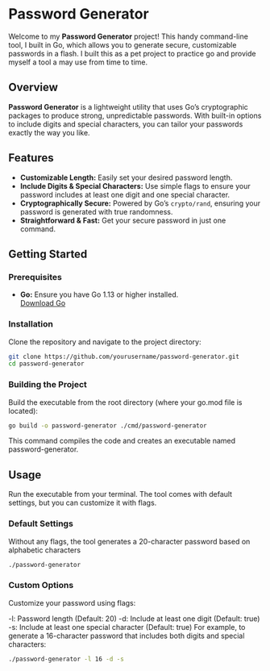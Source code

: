 # Password Generator

Welcome to my **Password Generator** project! This handy command-line tool, I built in Go, which allows you to generate secure, customizable passwords in a flash. I built this as a pet project to practice go and provide myself a tool a may use from time to time.

## Overview

**Password Generator** is a lightweight utility that uses Go’s cryptographic packages to produce strong, unpredictable passwords. With built-in options to include digits and special characters, you can tailor your passwords exactly the way you like.

## Features

- **Customizable Length:** Easily set your desired password length.
- **Include Digits & Special Characters:** Use simple flags to ensure your password includes at least one digit and one special character.
- **Cryptographically Secure:** Powered by Go’s `crypto/rand`, ensuring your password is generated with true randomness.
- **Straightforward & Fast:** Get your secure password in just one command.

## Getting Started

### Prerequisites

- **Go:** Ensure you have Go 1.13 or higher installed.  
  [Download Go](https://golang.org/dl/)

### Installation

Clone the repository and navigate to the project directory:

```bash
git clone https://github.com/yourusername/password-generator.git
cd password-generator
```

### Building the Project
Build the executable from the root directory (where your go.mod file is located):

```bash
go build -o password-generator ./cmd/password-generator
```
This command compiles the code and creates an executable named password-generator.

## Usage
Run the executable from your terminal. The tool comes with default settings, but you can customize it with flags.

### Default Settings
Without any flags, the tool generates a 20-character password based on alphabetic characters 

```bash
./password-generator
```

### Custom Options
Customize your password using flags:

-l: Password length (Default: 20)
-d: Include at least one digit (Default: true)
-s: Include at least one special character (Default: true)
For example, to generate a 16-character password that includes both digits and special characters:

```bash
./password-generator -l 16 -d -s
```
